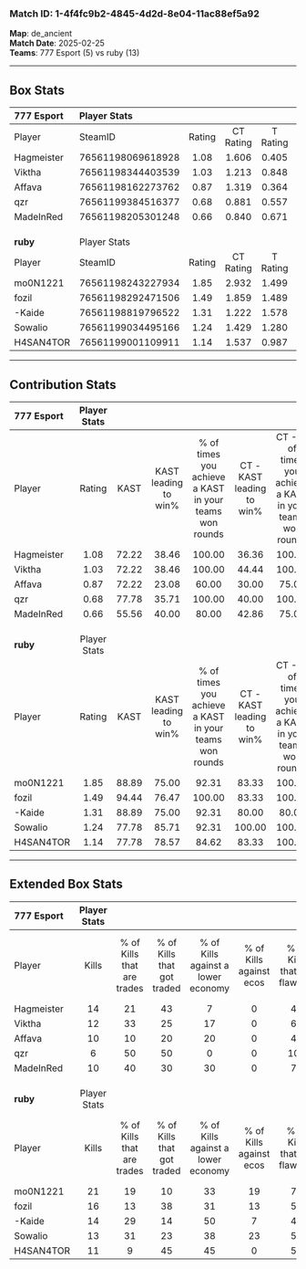 ### Match ID: 1-4f4fc9b2-4845-4d2d-8e04-11ac88ef5a92  
**Map**: de_ancient  
**Match Date**: 2025-02-25  
**Teams**: 777 Esport (5) vs ruby (13)  

---  

## Box Stats  

| **777 Esport** | Player Stats      |        |           |          |       |       |       |         |        |      |     |
| :- | :- | :-: | :-: | :-: | :-: | :-: | :-: | :-: | :-: | :-: | :-: |
| Player         | SteamID           | Rating | CT Rating | T Rating | KAST  |  ADR  | Kills | Assists | Deaths | K/D  | HS% |
| Hagmeister     | 76561198069618928 |  1.08  |   1.606   |  0.405   | 72.22 | 87.0  |  14   |    3    |   16   | 0.88 | 64  |
| Viktha         | 76561198344403539 |  1.03  |   1.213   |  0.848   | 72.22 | 75.4  |  12   |    2    |   13   | 0.92 | 58  |
| Affava         | 76561198162273762 |  0.87  |   1.319   |  0.364   | 72.22 | 69.6  |  10   |    4    |   15   | 0.67 | 90  |
| qzr            | 76561199384516377 |  0.68  |   0.881   |  0.557   | 77.78 | 61.4  |   6   |    8    |   16   | 0.38 | 83  |
| MadeInRed      | 76561198205301248 |  0.66  |   0.840   |  0.671   | 55.56 | 47.9  |  10   |    1    |   15   | 0.67 | 50  |
|                |                   |        |           |          |       |       |       |         |        |      |     |
|                |                   |        |           |          |       |       |       |         |        |      |     |
|                |                   |        |           |          |       |       |       |         |        |      |     |
| **ruby**       | Player Stats      |        |           |          |       |       |       |         |        |      |     |
| Player         | SteamID           | Rating | CT Rating | T Rating | KAST  |  ADR  | Kills | Assists | Deaths | K/D  | HS% |
| mo0N1221       | 76561198243227934 |  1.85  |   2.932   |  1.499   | 88.89 | 113.7 |  21   |    7    |   9    | 2.33 | 61  |
| fozil          | 76561198292471506 |  1.49  |   1.859   |  1.489   | 94.44 | 85.2  |  16   |    5    |   11   | 1.45 | 56  |
| -Kaide         | 76561198819796522 |  1.31  |   1.222   |  1.578   | 88.89 | 81.9  |  14   |    4    |   12   | 1.17 | 57  |
| Sowalio        | 76561199034495166 |  1.24  |   1.429   |  1.280   | 77.78 | 85.7  |  13   |    7    |   11   | 1.18 | 23  |
| H4SAN4TOR      | 76561199001109911 |  1.14  |   1.537   |  0.987   | 77.78 | 69.0  |  11   |    5    |   9    | 1.22 | 63  |
---  

## Contribution Stats  

| **777 Esport** | Player Stats |       |                      |                                                        |                           |                                                             |                          |                                                            |
| :- | :-: | :-: | :-: | :-: | :-: | :-: | :-: | :-: |
| Player         |    Rating    | KAST  | KAST leading to win% | % of times you achieve a KAST in your teams won rounds | CT - KAST leading to win% | CT - % of times you achieve a KAST in your teams won rounds | T - KAST leading to win% | T - % of times you achieve a KAST in your teams won rounds |
| Hagmeister     |     1.08     | 72.22 |        38.46         |                         100.00                         |           36.36           |                           100.00                            |          50.00           |                           100.00                           |
| Viktha         |     1.03     | 72.22 |        38.46         |                         100.00                         |           44.44           |                           100.00                            |          25.00           |                           100.00                           |
| Affava         |     0.87     | 72.22 |        23.08         |                         60.00                          |           30.00           |                            75.00                            |           0.00           |                            0.00                            |
| qzr            |     0.68     | 77.78 |        35.71         |                         100.00                         |           40.00           |                           100.00                            |          25.00           |                           100.00                           |
| MadeInRed      |     0.66     | 55.56 |        40.00         |                         80.00                          |           42.86           |                            75.00                            |          33.33           |                           100.00                           |
|                |              |       |                      |                                                        |                           |                                                             |                          |                                                            |
|                |              |       |                      |                                                        |                           |                                                             |                          |                                                            |
|                |              |       |                      |                                                        |                           |                                                             |                          |                                                            |
| **ruby**       | Player Stats |       |                      |                                                        |                           |                                                             |                          |                                                            |
| Player         |    Rating    | KAST  | KAST leading to win% | % of times you achieve a KAST in your teams won rounds | CT - KAST leading to win% | CT - % of times you achieve a KAST in your teams won rounds | T - KAST leading to win% | T - % of times you achieve a KAST in your teams won rounds |
| mo0N1221       |     1.85     | 88.89 |        75.00         |                         92.31                          |           83.33           |                           100.00                            |          70.00           |                           87.50                            |
| fozil          |     1.49     | 94.44 |        76.47         |                         100.00                         |           83.33           |                           100.00                            |          72.73           |                           100.00                           |
| -Kaide         |     1.31     | 88.89 |        75.00         |                         92.31                          |           80.00           |                            80.00                            |          72.73           |                           100.00                           |
| Sowalio        |     1.24     | 77.78 |        85.71         |                         92.31                          |          100.00           |                           100.00                            |          77.78           |                           87.50                            |
| H4SAN4TOR      |     1.14     | 77.78 |        78.57         |                         84.62                          |           83.33           |                           100.00                            |          75.00           |                           75.00                            |
---  

## Extended Box Stats  

| **777 Esport** | Player Stats |                            |                            |                                    |                         |                              |                                 |        |                             |                                     |                          |                               |                            |
| :- | :-: | :-: | :-: | :-: | :-: | :-: | :-: | :-: | :-: | :-: | :-: | :-: | :-: |
| Player         |    Kills     | % of Kills that are trades | % of Kills that got traded | % of Kills against a lower economy | % of Kills against ecos | % of Kills that are flawless | % of Kills that are close duels | Deaths | % of Deaths that get traded | % of Deaths against a lower economy | % of Deaths against ecos | % of Deaths that are flawless | % of Deaths that are close |
| Hagmeister     |      14      |             21             |             43             |                 7                  |            0            |              43              |                7                |   16   |             31              |                 13                  |            0             |              75               |             13             |
| Viktha         |      12      |             33             |             25             |                 17                 |            0            |              67              |                0                |   13   |             15              |                  8                  |            0             |              46               |             8              |
| Affava         |      10      |             10             |             20             |                 20                 |            0            |              40              |                0                |   15   |             27              |                  7                  |            0             |              53               |             7              |
| qzr            |      6       |             50             |             50             |                 0                  |            0            |             100              |                0                |   16   |             19              |                  6                  |            0             |              38               |             6              |
| MadeInRed      |      10      |             40             |             30             |                 30                 |            0            |              70              |                0                |   15   |             27              |                 13                  |            0             |              73               |             0              |
|                |              |                            |                            |                                    |                         |                              |                                 |        |                             |                                     |                          |                               |                            |
|                |              |                            |                            |                                    |                         |                              |                                 |        |                             |                                     |                          |                               |                            |
|                |              |                            |                            |                                    |                         |                              |                                 |        |                             |                                     |                          |                               |                            |
| **ruby**       | Player Stats |                            |                            |                                    |                         |                              |                                 |        |                             |                                     |                          |                               |                            |
| Player         |    Kills     | % of Kills that are trades | % of Kills that got traded | % of Kills against a lower economy | % of Kills against ecos | % of Kills that are flawless | % of Kills that are close duels | Deaths | % of Deaths that get traded | % of Deaths against a lower economy | % of Deaths against ecos | % of Deaths that are flawless | % of Deaths that are close |
| mo0N1221       |      21      |             19             |             10             |                 33                 |           19            |              71              |                5                |   9    |             44              |                 22                  |            0             |              44               |             0              |
| fozil          |      16      |             13             |             38             |                 31                 |           13            |              50              |               13                |   11   |             36              |                 27                  |            9             |              64               |             0              |
| -Kaide         |      14      |             29             |             14             |                 50                 |            7            |              43              |                7                |   12   |             42              |                 25                  |            8             |              67               |             8              |
| Sowalio        |      13      |             31             |             23             |                 38                 |           23            |              54              |                8                |   11   |             27              |                 18                  |            0             |              64               |             0              |
| H4SAN4TOR      |      11      |             9              |             45             |                 45                 |            0            |              55              |                0                |   9    |             11              |                 33                  |            0             |              56               |             0              |
